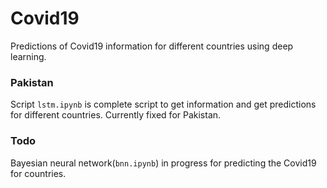 # Covid19
Predictions of Covid19 information for different countries using deep learning.

### Pakistan
Script `lstm.ipynb` is complete script to get information and get predictions for different countries. Currently fixed for
Pakistan.

### Todo
Bayesian neural network(`bnn.ipynb`) in progress for predicting the Covid19 for countries.